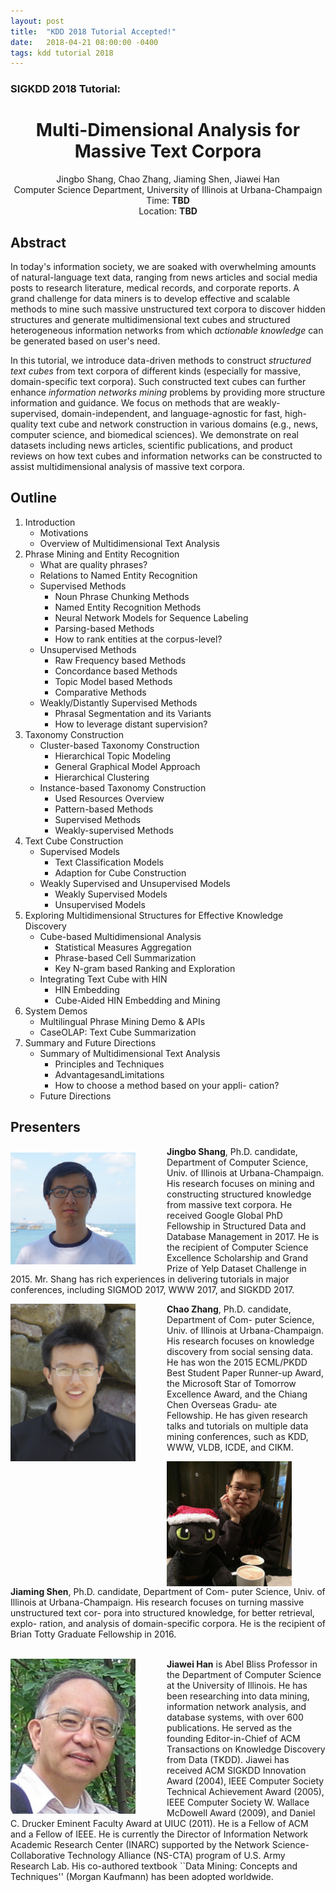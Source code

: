 ```yaml
---
layout: post
title:  "KDD 2018 Tutorial Accepted!"
date:   2018-04-21 08:00:00 -0400
tags: kdd tutorial 2018
---
```


### SIGKDD 2018 Tutorial:
<center>
<h1>
Multi-Dimensional Analysis for Massive Text Corpora
</h1>
Jingbo Shang, Chao Zhang, Jiaming Shen, Jiawei Han<br/>
Computer Science Department, University of Illinois at Urbana-Champaign<br/>
Time: <b>TBD</b><br/>
Location: <b>TBD</b><br/>
</center>

## Abstract

In today's information society, we are soaked with overwhelming amounts of natural-language text data, ranging from news articles and social media posts to research literature, medical records, and corporate reports. 
A grand challenge for data miners is to develop effective and scalable methods to mine such massive unstructured text corpora to discover hidden structures and generate  multidimensional text cubes and structured heterogeneous information networks from which *actionable knowledge* can be generated based on user's need.
 
In this tutorial, we introduce data-driven methods to construct *structured text cubes*
from text corpora of different kinds (especially for massive, domain-specific text corpora).
Such constructed text cubes can further enhance *information networks mining* problems by providing more structure information and guidance.
We focus on methods that are weakly-supervised, domain-independent, and language-agnostic for fast, high-quality text cube and network construction in various domains (e.g., news, computer science, and biomedical sciences). We demonstrate on real datasets including news articles, scientific publications, and product reviews on how text cubes and information networks can be constructed to assist multidimensional analysis of massive text corpora.

## Outline

1. Introduction
    - Motivations
    - Overview of Multidimensional Text Analysis
2. Phrase Mining and Entity Recognition
    - What are quality phrases?
    - Relations to Named Entity Recognition
    - Supervised Methods
        * Noun Phrase Chunking Methods
        * Named Entity Recognition Methods
        * Neural Network Models for Sequence Labeling
        * Parsing-based Methods
        * How to rank entities at the corpus-level?
    - Unsupervised Methods
        * Raw Frequency based Methods
        * Concordance based Methods
        * Topic Model based Methods
        * Comparative Methods
    - Weakly/Distantly Supervised Methods
        * Phrasal Segmentation and its Variants
        * How to leverage distant supervision?
3. Taxonomy Construction
    - Cluster-based Taxonomy Construction
        * Hierarchical Topic Modeling
        * General Graphical Model Approach
        * Hierarchical Clustering
    - Instance-based Taxonomy Construction
        * Used Resources Overview
        * Pattern-based Methods
        * Supervised Methods
        * Weakly-supervised Methods
4. Text Cube Construction
    - Supervised Models
        * Text Classification Models
        * Adaption for Cube Construction
    - Weakly Supervised and Unsupervised Models
        * Weakly Supervised Models
        * Unsupervised Models
5. Exploring Multidimensional Structures for Effective Knowledge Discovery
    - Cube-based Multidimensional Analysis
        * Statistical Measures Aggregation
        * Phrase-based Cell Summarization
        * Key N-gram based Ranking and Exploration
    - Integrating Text Cube with HIN
        * HIN Embedding
        * Cube-Aided HIN Embedding and Mining
6. System Demos
    - Multilingual Phrase Mining Demo & APIs
    - CaseOLAP: Text Cube Summarization
7. Summary and Future Directions
    - Summary of Multidimensional Text Analysis
        * Principles and Techniques
        * AdvantagesandLimitations
        * How to choose a method based on your appli- cation?
    - Future Directions

## Presenters

<img align="left" img src="/img/BIO/jingbo.jpg" alt="Drawing" style="width: 200px;margin-right:50px;margin-top:10px"/>**Jingbo Shang**, Ph.D. candidate, Department of Computer Science, Univ. of Illinois at Urbana-Champaign. His research focuses on mining and constructing structured knowledge from massive text corpora. He received Google Global PhD Fellowship in Structured Data and Database Management in 2017. He is the recipient of Computer Science Excellence Scholarship and Grand Prize of Yelp Dataset Challenge in 2015. Mr. Shang has rich experiences in delivering tutorials in major conferences, including SIGMOD 2017, WWW 2017, and SIGKDD 2017.

<img align="left" img src="/img/BIO/chao.jpg" alt="Drawing" style="width: 200px;margin-right:50px;"/>**Chao Zhang**, Ph.D. candidate, Department of Com- puter Science, Univ. of Illinois at Urbana-Champaign. His research focuses on knowledge discovery from social sensing data. He has won the 2015 ECML/PKDD Best Student Paper Runner-up Award, the Microsoft Star of Tomorrow Excellence Award, and the Chiang Chen Overseas Gradu- ate Fellowship. He has given research talks and tutorials on multiple data mining conferences, such as KDD, WWW, VLDB, ICDE, and CIKM.


<img align="left" img src="/img/BIO/jiaming.jpeg" alt="Drawing" style="width: 200px;margin-right:50px;"/>**Jiaming Shen**, Ph.D. candidate, Department of Com- puter Science, Univ. of Illinois at Urbana-Champaign. His research focuses on turning massive unstructured text cor- pora into structured knowledge, for better retrieval, explo- ration, and analysis of domain-specific corpora. He is the recipient of Brian Totty Graduate Fellowship in 2016.
<br/>
<br/>

<img align="left" img src="/img/BIO/hanj.jpg" alt="Drawing" style="width: 200px;margin-right:50px;"/>**Jiawei Han** is Abel Bliss Professor in the Department of Computer Science at the University of Illinois. He has been researching into data mining, information network analysis, and database systems, with over 600 publications. He served as the founding Editor-in-Chief of ACM Transactions on Knowledge Discovery from Data (TKDD). Jiawei has received ACM SIGKDD Innovation Award (2004), IEEE Computer Society Technical Achievement Award (2005), IEEE Computer Society W. Wallace McDowell Award (2009), and Daniel C. Drucker Eminent Faculty Award at UIUC (2011). He is a Fellow of ACM and a Fellow of IEEE. He is currently the Director of Information Network Academic Research Center (INARC) supported by the Network Science-Collaborative Technology Alliance (NS-CTA) program of U.S. Army Research Lab. His co-authored textbook ``Data Mining: Concepts and Techniques'' (Morgan Kaufmann) has been adopted worldwide.